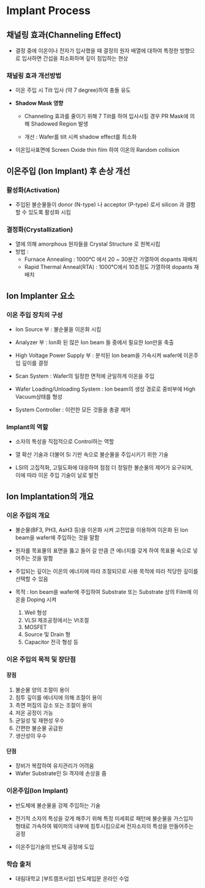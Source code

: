 # Implant Process

## 채널링 효과(Channeling Effect)

- 결정 중에 이온이나 전자가 입사했을 때 결정의 원자 배열에 대하여 특정한 방향으로 입사하면 간섭을 최소화하며 깊이 침입하는 현상

### 채널링 효과 개선방법

- 이온 주입 시 Tilt 입사 (약 7 degree)하여 충돌 유도

- **Shadow Mask 영향**

    - Channeling 효과를 줄이기 위해 7 Tilt를 하여 입사시킬 경우 PR Mask에 의해 Shadowed Region 발생
 
    - 개선 : Wafer를 tilt 시켜 shadow effect를 최소화
 
- 이온입사표면에 Screen Oxide thin film 하여 이온의 Random collision

## 이온주입 (Ion Implant) 후 손상 개선

### 활성화(Activation)

- 주입된 불순물들이 donor (N-type) 나 acceptor (P-type) 로서 silicon 과 결함할 수 있도록 활성화 시킴

### 결정화(Crystallization)

- 열에 의해 amorphous 원자들을 Crystal Structure 로 원복시킴
- 방법 :
    - Furnace Annealing : 1000℃ 에서 20 ~ 30분간 가열하여 dopants 재배치
    - Rapid Thermal Anneal(RTA) : 1000℃에서 10초정도 가열하여 dopants 재배치
 
## Ion Implanter 요소

### 이온 주입 장치의 구성

- Ion Source 부 : 불순물을 이온화 시킴

- Analyzer 부 : Ion화 된 많은 Ion beam 들 중에서 필요한 Ion만을 축출

- High Voltage Power Supply 부 : 분석된 Ion beam을 가속시켜 wafer에 이온주입 깊이를 결정

- Scan System : Wafer의 일정한 면적에 균일하게 이온을 주입

- Wafer Loading/Unloading System : Ion beam의 생성 경로로 중비부에 High Vacuum상태를 형성

- System Controller : 이런한 모든 것들을 총괄 제어

### Implant의 역할

- 소자의 특성을 직접적으로 Control하는 역할

- 열 확산 기술과 더불어 Si 기판 속으로 불순물을 주입시키기 위한 기술

- LSI의 고집적화, 고밀도화에 대응하여 점점 더 정밀한 불순물의 제어가 요구되며, 이에 따라 이온 주입 기술이 날로 발전

## Ion Implantation의 개요

### 이온 주입의 개요

- 불순물(BF3, PH3, AsH3 등)을 이온화 시켜 고전압을 이용하여 이온화 된 Ion beam을 wafer에 주입하는 것을 말함

- 원자를 목표물의 표면을 뚫고 들어 갈 만큼 큰 에너지를 갖게 하여 목표물 속으로 넣어주는 것을 말함

- 주입되는 깊이는 이온의 에너지에 따라 조절되므로 사용 목적에 따라 적당한 깊이를 선택할 수 있음

- 목적 : Ion beam을 wafer에 주입하여 Substrate 또는 Substrate 상의 Film에 이온을 Doping 시켜
    1. Well 형성
    2. VLSI 제조공정에서는 Vt조절
    3. MOSFET
    4. Source 및 Drain 형
    5. Capacitor 전극 형성 등

### 이온 주입의 목적 및 장단점

#### 장점

1. 불순물 양의 조절이 용이
2. 침투 깊이를 에너지에 의해 조절이 용이
3. 측면 퍼짐의 감소 또는 조절이 용이
4. 저온 공정이 가능
5. 균일성 및 재현성 우수
6. 간편한 불순물 공급원
7. 생산성이 우수

#### 단점

- 장비가 복잡하여 유지관리가 어려움
- Wafer Substrate인 Si 격자에 손상을 줌

### 이온주입(Ion Implant)

- 반도체에 불순물을 강제 주입하는 기술

- 전기적 소자의 특성을 갖게 해주기 위해 특정 미세회로 패턴에 불순물을 가스입자 형태로 가속하여 웨이퍼의 내부에 침투시킴으로써 전자소자의 특성을 만들어주는 공정

- 이온주입기술의 반도체 공정에 도입

### 학습 출처

- 대림대학교 [부트캠프사업] 반도체입문 온라인 수업

